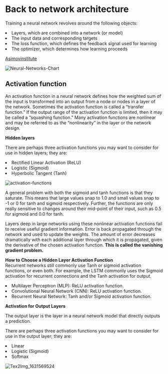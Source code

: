 <h1> Back to network architecture </h1>

Training a neural network revolves around the following objects:


<li> Layers, which are combined into a network (or model)
<li> The input data and corresponding targets
<li> The loss function, which defines the feedback signal used for learning
<li> The optimizer, which determines how learning proceeds
  
<a href="https://www.asimovinstitute.org/neural-network-zoo/">Asimovinstitute</a>
  
![Neural-Networks-Chart](https://user-images.githubusercontent.com/86980802/133149783-8f6cc505-1501-4866-b4f2-198a435f310c.png)

  
  <h2> Activation function </h2>

An activation function in a neural network defines how the weighted sum of the input is transformed into an output from a node or nodes in a layer of the network.
Sometimes the activation function is called a “transfer function.” If the output range of the activation function is limited, then it may be called a “squashing function.” Many activation functions are nonlinear and may be referred to as the “nonlinearity” in the layer or the network design.

**Hidden layers**
  
There are perhaps three activation functions you may want to consider for use in hidden layers; they are:

<li>Rectified Linear Activation (ReLU)
<li>Logistic (Sigmoid)
<li>Hyperbolic Tangent (Tanh)
  
![activation-functions](https://user-images.githubusercontent.com/86980802/133154629-d3d9ac3e-8797-4cb7-be86-31ebf1baf181.png)

A general problem with both the sigmoid and tanh functions is that they saturate. This means that large values snap to 1.0 and small values snap to -1 or 0 for tanh and sigmoid respectively. Further, the functions are only really sensitive to changes around their mid-point of their input, such as 0.5 for sigmoid and 0.0 for tanh.

Layers deep in large networks using these nonlinear activation functions fail to receive useful gradient information. Error is back propagated through the network and used to 
update the weights. The amount of error decreases dramatically with each additional layer through which it is propagated, given the derivative of the chosen activation function. 
 **This is called the vanishing gradient problem.**

  **How to Choose a Hidden Layer Activation Function**  
Recurrent networks still commonly use Tanh or sigmoid activation functions, or even both. For example, the LSTM commonly uses the Sigmoid activation for recurrent connections and the Tanh activation for output.

<li>Multilayer Perceptron (MLP): ReLU activation function.
<li>Convolutional Neural Network (CNN): ReLU activation function.
<li>Recurrent Neural Network: Tanh and/or Sigmoid activation function.

**Activation for Output Layers**

 The output layer is the layer in a neural network model that directly outputs a prediction.

There are perhaps three activation functions you may want to consider for use in the output layer; they are:

<li>Linear
<li>Logistic (Sigmoid)
<li>Softmax
  
  ![Tex2Img_1631569524](https://user-images.githubusercontent.com/86980802/133160677-06373298-be7e-449f-90d6-53409d300f3e.jpg)
